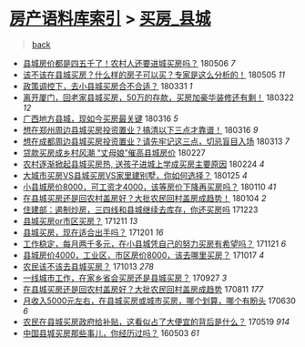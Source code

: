 [房产语料库索引](../../README.md)  > [买房_县城](买房_县城.md)
====
> [back](../README.md)

- [县城房价都是四五千了！农村人还要进城买房吗？](http://jkwz.applinzi.com/ittc/7099911934168269835.html#%E5%8E%BF%E5%9F%8E%E6%88%BF%E4%BB%B7%E9%83%BD%E6%98%AF%E5%9B%9B%E4%BA%94%E5%8D%83%E4%BA%86%EF%BC%81%E5%86%9C%E6%9D%91%E4%BA%BA%E8%BF%98%E8%A6%81%E8%BF%9B%E5%9F%8E%E4%B9%B0%E6%88%BF%E5%90%97%EF%BC%9F) 180506 *7* 
- [该不该在县城买房？什么样的房子可以买？专家是这么分析的！](http://jkwz.applinzi.com/ittc/7099572630036415498.html#%E8%AF%A5%E4%B8%8D%E8%AF%A5%E5%9C%A8%E5%8E%BF%E5%9F%8E%E4%B9%B0%E6%88%BF%EF%BC%9F%E4%BB%80%E4%B9%88%E6%A0%B7%E7%9A%84%E6%88%BF%E5%AD%90%E5%8F%AF%E4%BB%A5%E4%B9%B0%EF%BC%9F%E4%B8%93%E5%AE%B6%E6%98%AF%E8%BF%99%E4%B9%88%E5%88%86%E6%9E%90%E7%9A%84%EF%BC%81) 180505 *11* 
- [政策调控下，去小县城买房合不合适？](http://jkwz.applinzi.com/ittc/7086634650640581649.html#%E6%94%BF%E7%AD%96%E8%B0%83%E6%8E%A7%E4%B8%8B%EF%BC%8C%E5%8E%BB%E5%B0%8F%E5%8E%BF%E5%9F%8E%E4%B9%B0%E6%88%BF%E5%90%88%E4%B8%8D%E5%90%88%E9%80%82%EF%BC%9F) 180331 *1* 
- [离开厦门，回老家县城买房，50万的存款，买房加豪华装修还有剩！](http://jkwz.applinzi.com/ittc/7083263485826040849.html#%E7%A6%BB%E5%BC%80%E5%8E%A6%E9%97%A8%EF%BC%8C%E5%9B%9E%E8%80%81%E5%AE%B6%E5%8E%BF%E5%9F%8E%E4%B9%B0%E6%88%BF%EF%BC%8C50%E4%B8%87%E7%9A%84%E5%AD%98%E6%AC%BE%EF%BC%8C%E4%B9%B0%E6%88%BF%E5%8A%A0%E8%B1%AA%E5%8D%8E%E8%A3%85%E4%BF%AE%E8%BF%98%E6%9C%89%E5%89%A9%EF%BC%81) 180322 *12* 
- [广西地方县城，现如今买房最关键](http://jkwz.applinzi.com/ittc/7081181589516321798.html#%E5%B9%BF%E8%A5%BF%E5%9C%B0%E6%96%B9%E5%8E%BF%E5%9F%8E%EF%BC%8C%E7%8E%B0%E5%A6%82%E4%BB%8A%E4%B9%B0%E6%88%BF%E6%9C%80%E5%85%B3%E9%94%AE) 180316 *5* 
- [想在郑州周边县城买房投资置业？搞清以下三点才靠谱！](http://jkwz.applinzi.com/ittc/7081066430449845264.html#%E6%83%B3%E5%9C%A8%E9%83%91%E5%B7%9E%E5%91%A8%E8%BE%B9%E5%8E%BF%E5%9F%8E%E4%B9%B0%E6%88%BF%E6%8A%95%E8%B5%84%E7%BD%AE%E4%B8%9A%EF%BC%9F%E6%90%9E%E6%B8%85%E4%BB%A5%E4%B8%8B%E4%B8%89%E7%82%B9%E6%89%8D%E9%9D%A0%E8%B0%B1%EF%BC%81) 180316 *9* 
- [想在成都周边县城买房投资置业？请先牢记这三点，切忌盲目入场](http://jkwz.applinzi.com/ittc/7079947279241053190.html#%E6%83%B3%E5%9C%A8%E6%88%90%E9%83%BD%E5%91%A8%E8%BE%B9%E5%8E%BF%E5%9F%8E%E4%B9%B0%E6%88%BF%E6%8A%95%E8%B5%84%E7%BD%AE%E4%B8%9A%EF%BC%9F%E8%AF%B7%E5%85%88%E7%89%A2%E8%AE%B0%E8%BF%99%E4%B8%89%E7%82%B9%EF%BC%8C%E5%88%87%E5%BF%8C%E7%9B%B2%E7%9B%AE%E5%85%A5%E5%9C%BA) 180313 *7* 
- [贷款买房成乡村风潮 “丈母娘”催高县城房价](http://jkwz.applinzi.com/ittc/7074596656052175882.html#%E8%B4%B7%E6%AC%BE%E4%B9%B0%E6%88%BF%E6%88%90%E4%B9%A1%E6%9D%91%E9%A3%8E%E6%BD%AE+%E2%80%9C%E4%B8%88%E6%AF%8D%E5%A8%98%E2%80%9D%E5%82%AC%E9%AB%98%E5%8E%BF%E5%9F%8E%E6%88%BF%E4%BB%B7) 180227  
- [农村逐渐掀起县城买房热, 送孩子进城上学成买房主要原因](http://jkwz.applinzi.com/ittc/7073577707432838160.html#%E5%86%9C%E6%9D%91%E9%80%90%E6%B8%90%E6%8E%80%E8%B5%B7%E5%8E%BF%E5%9F%8E%E4%B9%B0%E6%88%BF%E7%83%AD%2C+%E9%80%81%E5%AD%A9%E5%AD%90%E8%BF%9B%E5%9F%8E%E4%B8%8A%E5%AD%A6%E6%88%90%E4%B9%B0%E6%88%BF%E4%B8%BB%E8%A6%81%E5%8E%9F%E5%9B%A0) 180224 *4* 
- [大城市买房VS县城买房VS家里建别墅，你如何选择？](http://jkwz.applinzi.com/ittc/7062542496423216145.html#%E5%A4%A7%E5%9F%8E%E5%B8%82%E4%B9%B0%E6%88%BFVS%E5%8E%BF%E5%9F%8E%E4%B9%B0%E6%88%BFVS%E5%AE%B6%E9%87%8C%E5%BB%BA%E5%88%AB%E5%A2%85%EF%BC%8C%E4%BD%A0%E5%A6%82%E4%BD%95%E9%80%89%E6%8B%A9%EF%BC%9F) 180125 *4* 
- [小县城房价8000，可工资才4000，该等房价下降再买房吗？](http://jkwz.applinzi.com/ittc/7056234694452970502.html#%E5%B0%8F%E5%8E%BF%E5%9F%8E%E6%88%BF%E4%BB%B78000%EF%BC%8C%E5%8F%AF%E5%B7%A5%E8%B5%84%E6%89%8D4000%EF%BC%8C%E8%AF%A5%E7%AD%89%E6%88%BF%E4%BB%B7%E4%B8%8B%E9%99%8D%E5%86%8D%E4%B9%B0%E6%88%BF%E5%90%97%EF%BC%9F) 180110 *41* 
- [在县城买房还是回农村盖房好？大批农民回村盖房成趋势！](http://jkwz.applinzi.com/ittc/7054738170329957383.html#%E5%9C%A8%E5%8E%BF%E5%9F%8E%E4%B9%B0%E6%88%BF%E8%BF%98%E6%98%AF%E5%9B%9E%E5%86%9C%E6%9D%91%E7%9B%96%E6%88%BF%E5%A5%BD%EF%BC%9F%E5%A4%A7%E6%89%B9%E5%86%9C%E6%B0%91%E5%9B%9E%E6%9D%91%E7%9B%96%E6%88%BF%E6%88%90%E8%B6%8B%E5%8A%BF%EF%BC%81) 180104 *2* 
- [住建部：遏制炒房，三四线和县城继续去库存，你还买房吗](http://jkwz.applinzi.com/ittc/7050271174171296785.html#%E4%BD%8F%E5%BB%BA%E9%83%A8%EF%BC%9A%E9%81%8F%E5%88%B6%E7%82%92%E6%88%BF%EF%BC%8C%E4%B8%89%E5%9B%9B%E7%BA%BF%E5%92%8C%E5%8E%BF%E5%9F%8E%E7%BB%A7%E7%BB%AD%E5%8E%BB%E5%BA%93%E5%AD%98%EF%BC%8C%E4%BD%A0%E8%BF%98%E4%B9%B0%E6%88%BF%E5%90%97) 171223  
- [县城买房or市区买房？](http://jkwz.applinzi.com/ittc/7045627409678730256.html#%E5%8E%BF%E5%9F%8E%E4%B9%B0%E6%88%BFor%E5%B8%82%E5%8C%BA%E4%B9%B0%E6%88%BF%EF%BC%9F) 171211 *13* 
- [县城买房，现在适合出手吗？](http://jkwz.applinzi.com/ittc/7042253447187923985.html#%E5%8E%BF%E5%9F%8E%E4%B9%B0%E6%88%BF%EF%BC%8C%E7%8E%B0%E5%9C%A8%E9%80%82%E5%90%88%E5%87%BA%E6%89%8B%E5%90%97%EF%BC%9F) 171201 *16* 
- [工作稳定，每月两千多元，在小县城凭自己的努力买房有希望吗？](http://jkwz.applinzi.com/ittc/7038365660005008401.html#%E5%B7%A5%E4%BD%9C%E7%A8%B3%E5%AE%9A%EF%BC%8C%E6%AF%8F%E6%9C%88%E4%B8%A4%E5%8D%83%E5%A4%9A%E5%85%83%EF%BC%8C%E5%9C%A8%E5%B0%8F%E5%8E%BF%E5%9F%8E%E5%87%AD%E8%87%AA%E5%B7%B1%E7%9A%84%E5%8A%AA%E5%8A%9B%E4%B9%B0%E6%88%BF%E6%9C%89%E5%B8%8C%E6%9C%9B%E5%90%97%EF%BC%9F) 171121 *6* 
- [县城房价4000，工业区，市区房价8000，该去哪里买房？](http://jkwz.applinzi.com/ittc/7025053716410008592.html#%E5%8E%BF%E5%9F%8E%E6%88%BF%E4%BB%B74000%EF%BC%8C%E5%B7%A5%E4%B8%9A%E5%8C%BA%EF%BC%8C%E5%B8%82%E5%8C%BA%E6%88%BF%E4%BB%B78000%EF%BC%8C%E8%AF%A5%E5%8E%BB%E5%93%AA%E9%87%8C%E4%B9%B0%E6%88%BF%EF%BC%9F) 171017 *4* 
- [农民该不该去县城买房？](http://jkwz.applinzi.com/ittc/7023882753043596305.html#%E5%86%9C%E6%B0%91%E8%AF%A5%E4%B8%8D%E8%AF%A5%E5%8E%BB%E5%8E%BF%E5%9F%8E%E4%B9%B0%E6%88%BF%EF%BC%9F) 171013 *278* 
- [一线城市工作，在家乡省会买房还是县城买房？](http://jkwz.applinzi.com/ittc/7018091534384366608.html#%E4%B8%80%E7%BA%BF%E5%9F%8E%E5%B8%82%E5%B7%A5%E4%BD%9C%EF%BC%8C%E5%9C%A8%E5%AE%B6%E4%B9%A1%E7%9C%81%E4%BC%9A%E4%B9%B0%E6%88%BF%E8%BF%98%E6%98%AF%E5%8E%BF%E5%9F%8E%E4%B9%B0%E6%88%BF%EF%BC%9F) 170927 *3* 
- [在县城买房还是回农村盖房好？大批农民回村盖房成趋势](http://jkwz.applinzi.com/ittc/7000598770285544465.html#%E5%9C%A8%E5%8E%BF%E5%9F%8E%E4%B9%B0%E6%88%BF%E8%BF%98%E6%98%AF%E5%9B%9E%E5%86%9C%E6%9D%91%E7%9B%96%E6%88%BF%E5%A5%BD%EF%BC%9F%E5%A4%A7%E6%89%B9%E5%86%9C%E6%B0%91%E5%9B%9E%E6%9D%91%E7%9B%96%E6%88%BF%E6%88%90%E8%B6%8B%E5%8A%BF) 170811 *177* 
- [月收入5000元左右，在县城买房或城市买房，哪个划算，哪个有盼头](http://jkwz.applinzi.com/ittc/6984545340442018821.html#%E6%9C%88%E6%94%B6%E5%85%A55000%E5%85%83%E5%B7%A6%E5%8F%B3%EF%BC%8C%E5%9C%A8%E5%8E%BF%E5%9F%8E%E4%B9%B0%E6%88%BF%E6%88%96%E5%9F%8E%E5%B8%82%E4%B9%B0%E6%88%BF%EF%BC%8C%E5%93%AA%E4%B8%AA%E5%88%92%E7%AE%97%EF%BC%8C%E5%93%AA%E4%B8%AA%E6%9C%89%E7%9B%BC%E5%A4%B4) 170630 *6* 
- [农民在县城买房政府给补贴，这看似占了大便宜的背后是什么？](http://jkwz.applinzi.com/ittc/6969440870716670980.html#%E5%86%9C%E6%B0%91%E5%9C%A8%E5%8E%BF%E5%9F%8E%E4%B9%B0%E6%88%BF%E6%94%BF%E5%BA%9C%E7%BB%99%E8%A1%A5%E8%B4%B4%EF%BC%8C%E8%BF%99%E7%9C%8B%E4%BC%BC%E5%8D%A0%E4%BA%86%E5%A4%A7%E4%BE%BF%E5%AE%9C%E7%9A%84%E8%83%8C%E5%90%8E%E6%98%AF%E4%BB%80%E4%B9%88%EF%BC%9F) 170519 *914* 
- [中国县城买房那些事儿，你经历过吗？](http://jkwz.applinzi.com/ittc/6827774135719429124.html#%E4%B8%AD%E5%9B%BD%E5%8E%BF%E5%9F%8E%E4%B9%B0%E6%88%BF%E9%82%A3%E4%BA%9B%E4%BA%8B%E5%84%BF%EF%BC%8C%E4%BD%A0%E7%BB%8F%E5%8E%86%E8%BF%87%E5%90%97%EF%BC%9F) 160503 *61* 
